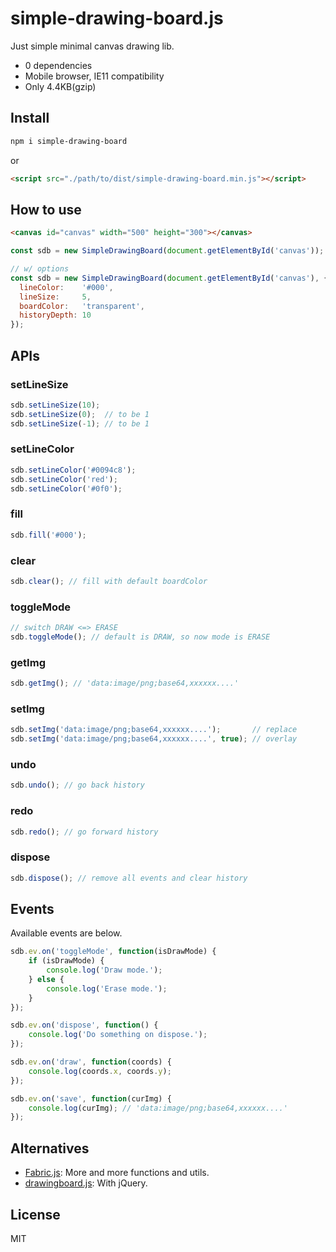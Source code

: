 # simple-drawing-board.js

Just simple minimal canvas drawing lib.

- 0 dependencies
- Mobile browser, IE11 compatibility
- Only 4.4KB(gzip)

## Install
```sh
npm i simple-drawing-board
```

or

```html
<script src="./path/to/dist/simple-drawing-board.min.js"></script>
```

## How to use
```html
<canvas id="canvas" width="500" height="300"></canvas>
```

```javascript
const sdb = new SimpleDrawingBoard(document.getElementById('canvas'));

// w/ options
const sdb = new SimpleDrawingBoard(document.getElementById('canvas'), {
  lineColor:    '#000',
  lineSize:     5,
  boardColor:   'transparent',
  historyDepth: 10
});
```

## APIs
### setLineSize
```javascript
sdb.setLineSize(10);
sdb.setLineSize(0);  // to be 1
sdb.setLineSize(-1); // to be 1
```

### setLineColor
```javascript
sdb.setLineColor('#0094c8');
sdb.setLineColor('red');
sdb.setLineColor('#0f0');
```

### fill
```javascript
sdb.fill('#000');
```

### clear
```javascript
sdb.clear(); // fill with default boardColor
```

### toggleMode
```javascript
// switch DRAW <=> ERASE
sdb.toggleMode(); // default is DRAW, so now mode is ERASE
```

### getImg
```javascript
sdb.getImg(); // 'data:image/png;base64,xxxxxx....'
```

### setImg
```javascript
sdb.setImg('data:image/png;base64,xxxxxx....');       // replace
sdb.setImg('data:image/png;base64,xxxxxx....', true); // overlay
```

### undo
```javascript
sdb.undo(); // go back history
```

### redo
```javascript
sdb.redo(); // go forward history
```

### dispose
```javascript
sdb.dispose(); // remove all events and clear history
```

## Events
Available events are below.

```javascript
sdb.ev.on('toggleMode', function(isDrawMode) {
    if (isDrawMode) {
        console.log('Draw mode.');
    } else {
        console.log('Erase mode.');
    }
});

sdb.ev.on('dispose', function() {
    console.log('Do something on dispose.');
});

sdb.ev.on('draw', function(coords) {
    console.log(coords.x, coords.y);
});

sdb.ev.on('save', function(curImg) {
    console.log(curImg); // 'data:image/png;base64,xxxxxx....'
});
```

## Alternatives
- [Fabric.js](https://github.com/kangax/fabric.js): More and more functions and utils.
- [drawingboard.js](https://github.com/Leimi/drawingboard.js): With jQuery.

## License
MIT
